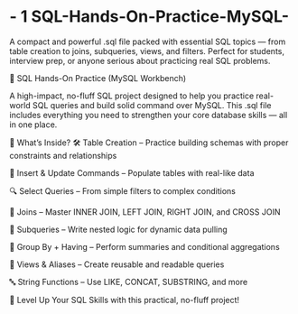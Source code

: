 # - 1 SQL-Hands-On-Practice-MySQL-
A compact and powerful .sql file packed with essential SQL topics — from table creation to joins, subqueries, views, and filters. Perfect for students, interview prep, or anyone serious about practicing real SQL problems.



🧠 SQL Hands-On Practice (MySQL Workbench)

A high-impact, no-fluff SQL project designed to help you practice real-world SQL queries and build solid command over MySQL. This .sql file includes everything you need to strengthen your core database skills — all in one place.

🚀 What’s Inside?
🛠️ Table Creation – Practice building schemas with proper constraints and relationships

🧾 Insert & Update Commands – Populate tables with real-like data

🔍 Select Queries – From simple filters to complex conditions

🔗 Joins – Master INNER JOIN, LEFT JOIN, RIGHT JOIN, and CROSS JOIN

🔁 Subqueries – Write nested logic for dynamic data pulling

🧮 Group By + Having – Perform summaries and conditional aggregations

🧠 Views & Aliases – Create reusable and readable queries

🔤 String Functions – Use LIKE, CONCAT, SUBSTRING, and more

🎯 Level Up Your SQL Skills with this practical, no-fluff project!
